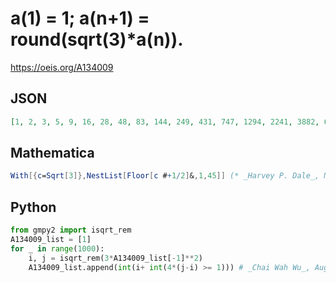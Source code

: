 # a\(1\) \= 1; a\(n\+1\) \= round\(sqrt\(3\)\*a\(n\)\)\.
https://oeis.org/A134009
## JSON
```JSON
[1, 2, 3, 5, 9, 16, 28, 48, 83, 144, 249, 431, 747, 1294, 2241, 3882, 6724, 11646, 20171, 34937, 60513, 104812, 181540, 314437, 544621, 943311, 1633863, 2829934, 4901589, 8489801, 14704767, 25469404, 44114302, 76408212, 132342905, 229224635, 397028714]
```
## Mathematica
```Mathematica
With[{c=Sqrt[3]},NestList[Floor[c #+1/2]&,1,45]] (* _Harvey P. Dale_, May 03 2011 *)
```
## Python
```Python
from gmpy2 import isqrt_rem
A134009_list = [1]
for _ in range(1000):
    i, j = isqrt_rem(3*A134009_list[-1]**2)
    A134009_list.append(int(i+ int(4*(j-i) >= 1))) # _Chai Wah Wu_, Aug 16 2016
```
